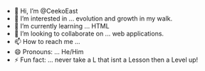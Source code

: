 - 👋 Hi, I’m @CeekoEast
- 👀 I’m interested in ... evolution and growth in my walk.
- 🌱 I’m currently learning ... HTML
- 💞️ I’m looking to collaborate on ... web applications.
- 📫 How to reach me ... 
- 😄 Pronouns: ... He/Him
- ⚡ Fun fact: ... never take a L that isnt a Lesson then a Level up!

<!---
CeekoEast/CeekoEast is a ✨ special ✨ repository because its `README.md` (this file) appears on your GitHub profile.
You can click the Preview link to take a look at your changes.
--->
